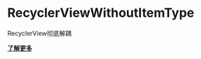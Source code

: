 # RecyclerViewWithoutItemType
RecyclerView彻底解耦

[**了解更多**](https://puke3615.github.io/2018/08/26/Android-RecyclerView-Architecture-Design/)